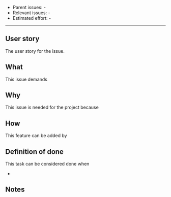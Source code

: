<!-- Check if the title is descriptive! -->
- Parent issues: -
- Relevant issues: -
- Estimated effort: -

* * *

## User story
The user story for the issue.

## What
This issue demands 
<!-- Specify in more detail what this issue adds to the repository. -->

## Why
This issue is needed for the project because 
<!-- Specify in more detail why this issue is needed in the project. -->

## How
This feature can be added by 
<!-- Specify in general terms how this feature can be added. -->

## Definition of done
This task can be considered done when

- 
<!-- Specify exactly what must be done before this task can be considered done. -->

## Notes
<!-- Is there anything important to know? Are there relevant links (or other sources) for this issue? -->
